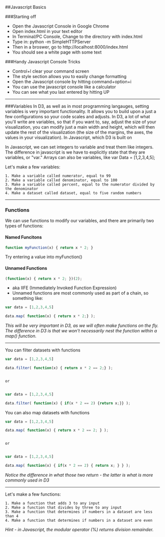 ##Javascript Basics


###Starting off 
- Open the Javascript Console in Google Chrome
- Open index.html in your text editor
- In Terminal/PC Console, Change to the directory with index.html
- Type in: python -m SimpleHTTPServer
- Then in a broswer, go to http://localhost:8000/index.html
- You should see a white page with some text 


###Handy Javascript Console Tricks
- Control+l clear your command screen
- The style section allows you to easily change formatting
- Open the Javascript console by hitting command+option+i
- You can use the javascript console like a calculator 
- You can see what you last entered by hitting UP

---

###Variables
In D3, as well as in most programming langauges, setting variables is very important functionality. It allows you to build upon a just a few configurations so your code scales and adjusts. In D3, a lot of what you'll write are variables, so that if you want to, say, adjust the size of your visualization, you can modify just a main width and height, which will then update the rest of the visualization (the size of the margins, the axes, the values in your visualization). In Javascript, which D3 is built on 


In Javascript, we can set integers to variable and treat them like integers. The difference in javascript is we have to explicitly state that they are variables, or "var." Arrays can also be variables, like var Data = [1,2,3,4,5];


Let's make a few variables:

```
1. Make a variable called numerator, equal to 99
2. Make a variable called denominator, equal to 100
3. Make a variable called percent, equal to the numerator divided by the denominator
4. Make a dataset called dataset, equal to five random numbers 
```

---

### Functions ###
We can use functions to modify our variables, and there are primarily two types of functions:

#### Named Funcitons ####
```javascript
function myFunction(x) { return x * 2; } 
```
Try entering a value into myFunction()
  
#### Unnamed Functions ####
```javascript
(function(x) { return x * 2; })(2);
```
- aka IIFE (Immediately Invoked Function Expression)
- Unnamed functions are most commonly used as part of a chain, so something like:

```javascript
var data = [1,2,3,4,5]

data.map( function(x) { return x * 2;} );
```
*This will be very important in D3, as we will often make functions on the fly. The difference in D3 is that we won't necessarily nest the function within a map() function.*

---

You can filter datasets with functions
```javascript
var data = [1,2,3,4,5]

data.filter( function(x) { return x * 2 == 2;} );


or 


var data = [1,2,3,4,5]

data.filter( function(x) { if(x * 2 == 2) {return x;}} );
```


You can also map datasets with functions
```javascript
var data = [1,2,3,4,5]

data.map( function(x) { return x * 2 == 2; } );


or 


var data = [1,2,3,4,5]

data.map( function(x) { if(x * 2 == 2) { return x; } } );
```
*Notice the difference in what those two return - the latter is what is more commonly used in D3*

---

Let's make a few functions: 

```
1. Make a function that adds 3 to any input
2. Make a function that divides by three to any input
3. Make a function that determines if numbers in a dataset are less than 4
4. Make a function that determines if numbers in a dataset are even
```
*Hint - in Javascript, the modular operator (%) returns division remainder.*



